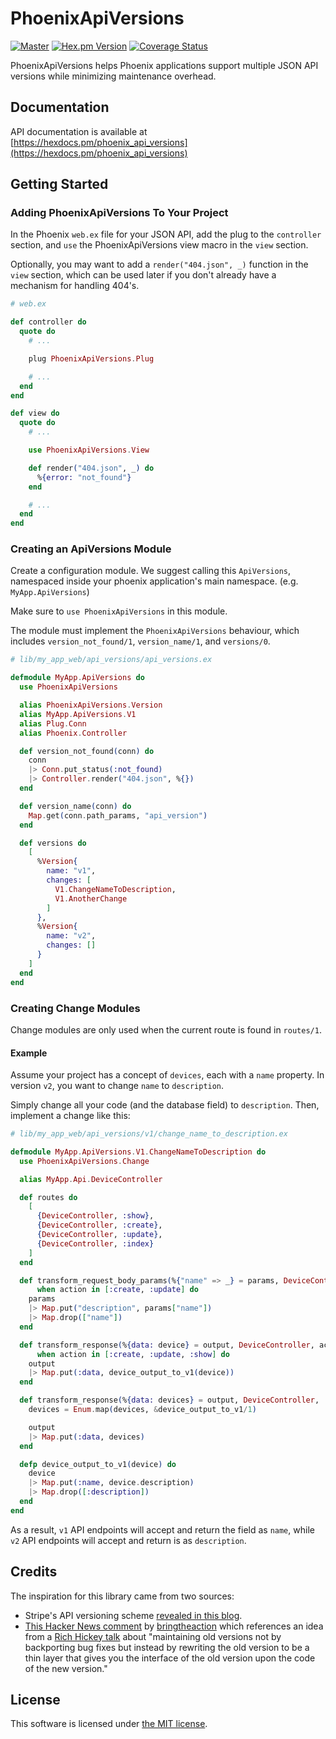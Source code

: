 # PhoenixApiVersions

[![Master](https://travis-ci.org/smartrent/phoenix_api_versions.svg?branch=master)](https://travis-ci.org/smartrent/phoenix_api_versions)
[![Hex.pm Version](http://img.shields.io/hexpm/v/phoenix_api_versions.svg?style=flat)](https://hex.pm/packages/phoenix_api_versions)
[![Coverage Status](https://coveralls.io/repos/github/smartrent/phoenix_api_versions/badge.svg?branch=master)](https://coveralls.io/github/smartrent/phoenix_api_versions?branch=master)

PhoenixApiVersions helps Phoenix applications support multiple JSON API versions while minimizing maintenance overhead.

## Documentation

API documentation is available at [https://hexdocs.pm/phoenix_api_versions](https://hexdocs.pm/phoenix_api_versions)

## Getting Started

### Adding PhoenixApiVersions To Your Project

In the Phoenix `web.ex` file for your JSON API, add the plug to the `controller` section, and `use` the PhoenixApiVersions view macro in the `view` section.

Optionally, you may want to add a `render("404.json", _)` function in the `view` section, which can be used later if you don't already have a mechanism for handling 404's.

```elixir
# web.ex

def controller do
  quote do
    # ...

    plug PhoenixApiVersions.Plug

    # ...
  end
end

def view do
  quote do
    # ...

    use PhoenixApiVersions.View

    def render("404.json", _) do
      %{error: "not_found"}
    end

    # ...
  end
end
```

### Creating an ApiVersions Module

Create a configuration module. We suggest calling this `ApiVersions`, namespaced inside your phoenix application's main namespace. (e.g. `MyApp.ApiVersions`)

Make sure to `use PhoenixApiVersions` in this module.

The module must implement the `PhoenixApiVersions` behaviour, which includes `version_not_found/1`, `version_name/1`, and `versions/0`.

```elixir
# lib/my_app_web/api_versions/api_versions.ex

defmodule MyApp.ApiVersions do
  use PhoenixApiVersions

  alias PhoenixApiVersions.Version
  alias MyApp.ApiVersions.V1
  alias Plug.Conn
  alias Phoenix.Controller

  def version_not_found(conn) do
    conn
    |> Conn.put_status(:not_found)
    |> Controller.render("404.json", %{})
  end

  def version_name(conn) do
    Map.get(conn.path_params, "api_version")
  end

  def versions do
    [
      %Version{
        name: "v1",
        changes: [
          V1.ChangeNameToDescription,
          V1.AnotherChange
        ]
      },
      %Version{
        name: "v2",
        changes: []
      }
    ]
  end
end
```

### Creating Change Modules

Change modules are only used when the current route is found in `routes/1`.

#### Example

Assume your project has a concept of `devices`, each with a `name` property. In version `v2`, you want to change `name` to `description`.

Simply change all your code (and the database field) to `description`. Then, implement a change like this:

```elixir
# lib/my_app_web/api_versions/v1/change_name_to_description.ex

defmodule MyApp.ApiVersions.V1.ChangeNameToDescription do
  use PhoenixApiVersions.Change

  alias MyApp.Api.DeviceController

  def routes do
    [
      {DeviceController, :show},
      {DeviceController, :create},
      {DeviceController, :update},
      {DeviceController, :index}
    ]
  end

  def transform_request_body_params(%{"name" => _} = params, DeviceController, action)
      when action in [:create, :update] do
    params
    |> Map.put("description", params["name"])
    |> Map.drop(["name"])
  end

  def transform_response(%{data: device} = output, DeviceController, action)
      when action in [:create, :update, :show] do
    output
    |> Map.put(:data, device_output_to_v1(device))
  end

  def transform_response(%{data: devices} = output, DeviceController, :index) do
    devices = Enum.map(devices, &device_output_to_v1/1)

    output
    |> Map.put(:data, devices)
  end

  defp device_output_to_v1(device) do
    device
    |> Map.put(:name, device.description)
    |> Map.drop([:description])
  end
end
```

As a result, `v1` API endpoints will accept and return the field as `name`, while `v2` API endpoints will accept and return is as `description`.

## Credits

The inspiration for this library came from two sources:

- Stripe's API versioning scheme [revealed in this blog](https://stripe.com/blog/api-versioning).
- [This Hacker News comment](https://news.ycombinator.com/item?id=16445698) by [bringtheaction](https://news.ycombinator.com/user?id=bringtheaction) which references an idea from a [Rich Hickey talk](https://www.youtube.com/watch?v=oyLBGkS5ICk) about "maintaining old versions not by backporting bug fixes but instead by rewriting the old version to be a thin layer that gives you the interface of the old version upon the code of the new version."

## License

This software is licensed under [the MIT license](LICENSE.md).
